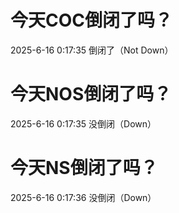 # 今天COC倒闭了吗？

2025-6-16 0:17:35 倒闭了（Not Down）

# 今天NOS倒闭了吗？

2025-6-16 0:17:35 没倒闭（Down）

# 今天NS倒闭了吗？

2025-6-16 0:17:36 没倒闭（Down）

